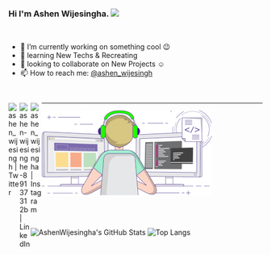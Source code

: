 ### Hi I'm Ashen Wijesingha. <img src="https://media.giphy.com/media/hvRJCLFzcasrR4ia7z/giphy.gif" width="25px">

<br>

 - 🔭 I’m currently working on something cool :wink:
 - 🌱 learning New Techs & Recreating
 - 👯 looking to collaborate on New Projects ☺
 - 📫 How to reach me: [@ashen_wijesingh](https://twitter.com/ashen_wijesingh)
 
<br>

[<img align="left" alt="ashen_wijesingh | Twitter" width="22px" src="https://cdn.jsdelivr.net/npm/simple-icons@v3/icons/twitter.svg" />][twitter]
[<img align="left" alt="ashen-wijesinghe-89137312b | LinkedIn" width="22px" src="https://cdn.jsdelivr.net/npm/simple-icons@v3/icons/linkedin.svg" />][linkedin]
[<img align="left" alt="ashen_wijesingha | Instagram" width="22px" src="https://cdn.jsdelivr.net/npm/simple-icons@v3/icons/instagram.svg" />][instagram]

<hr>

 ![enter image description here](https://github.com/Dilshan97/Dilshan97/blob/master/img/coder1.gif)

<!--
**AshenWijesingha/AshenWijesingha** is a ✨ _special_ ✨ repository because its `README.md` (this file) appears on your GitHub profile.

Here are some ideas to get you started:


- 🤔 I’m looking for help with ...
- 💬 Ask me about ...
- 📫 How to reach me: ...
- 😄 Pronouns: ...
- ⚡ Fun fact: ...
-->



<br>
<br>

<!--
<img align="left" alt="AshenWijesingha's GitHub Stats" src="https://github-readme-stats.codestackr.vercel.app/api?username=AshenWijesingha&show_icons=true&hide_border=true" /> 
-->

![AshenWijesingha's GitHub Stats](https://github-readme-stats.vercel.app/api?username=AshenWijesingha&show_icons=true&hide_border=true)
![Top Langs](https://github-readme-stats.vercel.app/api/top-langs/?username=AshenWijesingha&layout=compact)


[twitter]: https://twitter.com/ashen_wijesingh
[instagram]: https://instagram.com/ashen_wijesingha
[linkedin]: https://linkedin.com/in/ashen-wijesinghe-89137312b/
